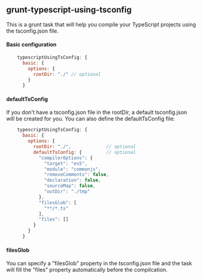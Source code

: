 ## grunt-typescript-using-tsconfig
This is a grunt task that will help you compile your TypeScript projects using the tsconfig.json file.

#### Basic configuration
```js
    typescriptUsingTsConfig: {
      basic: {
        options: {
          rootDir: "./" // optional
        }
      }
```

#### defaultTsConfig
If you don't have a tsconfig.json file in the rootDir, a default tsconfig.json will be created for you. You can also define the defaultTsConfig file:

```js
    typescriptUsingTsConfig: {
      basic: {
        options: {
          rootDir: "./",             // optional
          defaultTsConfig: {         // optional
            "compilerOptions": {
              "target": "es5",
              "module": "commonjs",
              "removeComments": false,
              "declaration": false,
              "sourceMap": false,
              "outDir": "./tmp"
            },
            "filesGlob": [
              "**/*.ts"
            ],
            "files": []
          }
        }
      }
```

#### filesGlob
You can specify a "filesGlob" property in the tsconfig.json file and the task will fill the "files" property automatically before the compilcation.


